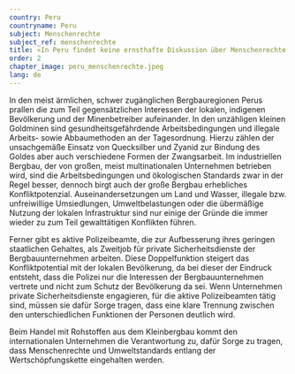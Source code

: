 ```yaml
---
country: Peru
countryname: Peru
subject: Menschenrechte
subject_ref: menschenrechte
title: «In Peru findet keine ernsthafte Diskussion über Menschenrechte statt»
order: 2
chapter_image: peru_menschenrechte.jpeg
lang: de
---
```

<div class="content" markdown="1">
In den meist ärmlichen, schwer zugänglichen Bergbauregionen Perus prallen die zum Teil gegensätzlichen Interessen der lokalen, indigenen Bevölkerung und der Minenbetreiber aufeinander. In den unzähligen kleinen Goldminen sind gesundheitsgefährdende Arbeitsbedingungen und illegale Arbeits- sowie Abbaumethoden an der Tagesordnung. Hierzu zählen der unsachgemäße Einsatz von Quecksilber und Zyanid zur Bindung des Goldes aber auch verschiedene Formen der Zwangsarbeit. Im industriellen Bergbau, der von großen, meist multinationalen Unternehmen betrieben wird, sind die Arbeitsbedingungen und ökologischen Standards zwar in der Regel besser, dennoch birgt auch der große Bergbau erhebliches Konfliktpotenzial. Auseinandersetzungen um Land und Wasser, illegale bzw. unfreiwillige Umsiedlungen, Umweltbelastungen oder die übermäßige Nutzung der lokalen Infrastruktur sind nur einige der Gründe die immer wieder zu zum Teil gewalttätigen Konflikten führen.

Ferner gibt es aktive Polizeibeamte, die zur Aufbesserung ihres geringen staatlichen Gehaltes, als Zweitjob für private Sicherheitsdienste der Bergbauunternehmen arbeiten. Diese Doppelfunktion steigert das Konfliktpotential mit der lokalen Bevölkerung, da bei dieser der Eindruck entsteht, dass die Polizei nur die Interessen der Bergbauunternehmen vertrete und nicht zum Schutz der Bevölkerung da sei. Wenn Unternehmen private Sicherheitsdienste engagieren, für die aktive Polizeibeamten tätig sind, müssen sie dafür Sorge tragen, dass eine klare Trennung zwischen den unterschiedlichen Funktionen der Personen deutlich wird.

Beim Handel mit Rohstoffen aus dem Kleinbergbau kommt den internationalen Unternehmen die Verantwortung zu, dafür Sorge zu tragen, dass Menschenrechte und Umweltstandards entlang der Wertschöpfungskette eingehalten werden.
</div>
